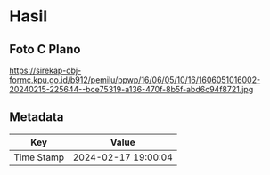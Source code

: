 # Hasil

## Foto C Plano

https://sirekap-obj-formc.kpu.go.id/b912/pemilu/ppwp/16/06/05/10/16/1606051016002-20240215-225644--bce75319-a136-470f-8b5f-abd6c94f8721.jpg


## Metadata

| Key        | Value               |
| ---------- | ------------------- |
| Time Stamp | 2024-02-17 19:00:04 |



